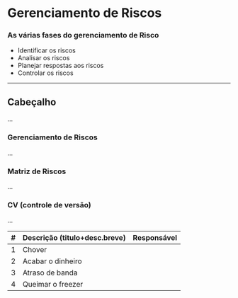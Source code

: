 # Gerenciamento de Riscos

### As várias fases do gerenciamento de Risco

- Identificar os riscos
- Analisar os riscos
- Planejar respostas aos riscos
- Controlar os riscos

------
## Cabeçalho
...
### Gerenciamento de Riscos
...
### Matriz de Riscos
...
### CV (controle de versão)
...

| # | Descrição (titulo+desc.breve) | Responsável |
|--|--|--|
| 1 | Chover |  |
| 2 | Acabar o dinheiro |  |
| 3 | Atraso de banda |  |
| 4 | Queimar o freezer |  |


<!--stackedit_data:
eyJoaXN0b3J5IjpbMzYzNTUxMzM2LDIxMTI3MDc1MzVdfQ==
-->